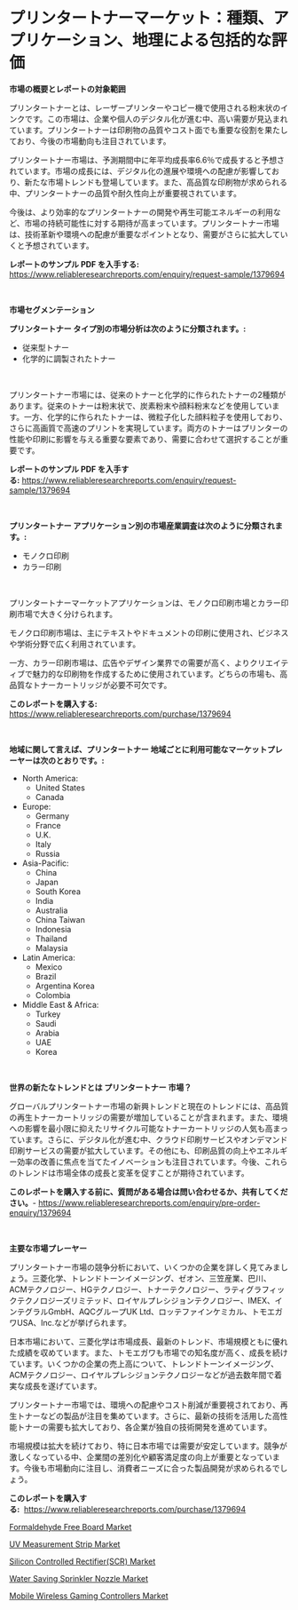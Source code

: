 <p><h1>プリンタートナーマーケット：種類、アプリケーション、地理による包括的な評価</h1></p><p><strong>市場の概要とレポートの対象範囲</strong></p>
<p><p>プリンタートナーとは、レーザープリンターやコピー機で使用される粉末状のインクです。この市場は、企業や個人のデジタル化が進む中、高い需要が見込まれています。プリンタートナーは印刷物の品質やコスト面でも重要な役割を果たしており、今後の市場動向も注目されています。</p><p>プリンタートナー市場は、予測期間中に年平均成長率6.6％で成長すると予想されています。市場の成長には、デジタル化の進展や環境への配慮が影響しており、新たな市場トレンドも登場しています。また、高品質な印刷物が求められる中、プリンタートナーの品質や耐久性向上が重要視されています。</p><p>今後は、より効率的なプリンタートナーの開発や再生可能エネルギーの利用など、市場の持続可能性に対する期待が高まっています。プリンタートナー市場は、技術革新や環境への配慮が重要なポイントとなり、需要がさらに拡大していくと予想されています。</p></p>
<p><strong>レポートのサンプル PDF を入手する:</strong> <a href="https://www.reliableresearchreports.com/enquiry/request-sample/1379694">https://www.reliableresearchreports.com/enquiry/request-sample/1379694</a></p>
<p>&nbsp;</p>
<p><strong>市場セグメンテーション</strong></p>
<p><strong>プリンタートナー タイプ別の市場分析は次のように分類されます。:</strong></p>
<p><ul><li>従来型トナー</li><li>化学的に調製されたトナー</li></ul></p>
<p>&nbsp;</p>
<p><p>プリンタートナー市場には、従来のトナーと化学的に作られたトナーの2種類があります。従来のトナーは粉末状で、炭素粉末や顔料粉末などを使用しています。一方、化学的に作られたトナーは、微粒子化した顔料粒子を使用しており、さらに高画質で高速のプリントを実現しています。両方のトナーはプリンターの性能や印刷に影響を与える重要な要素であり、需要に合わせて選択することが重要です。</p></p>
<p><strong>レポートのサンプル PDF を入手する:</strong>&nbsp;<a href="https://www.reliableresearchreports.com/enquiry/request-sample/1379694">https://www.reliableresearchreports.com/enquiry/request-sample/1379694</a></p>
<p>&nbsp;</p>
<p><strong> プリンタートナー アプリケーション別の市場産業調査は次のように分類されます。:</strong></p>
<p><ul><li>モノクロ印刷</li><li>カラー印刷</li></ul></p>
<p>&nbsp;</p>
<p><p>プリンタートナーマーケットアプリケーションは、モノクロ印刷市場とカラー印刷市場で大きく分けられます。</p><p>モノクロ印刷市場は、主にテキストやドキュメントの印刷に使用され、ビジネスや学術分野で広く利用されています。</p><p>一方、カラー印刷市場は、広告やデザイン業界での需要が高く、よりクリエイティブで魅力的な印刷物を作成するために使用されています。どちらの市場も、高品質なトナーカートリッジが必要不可欠です。</p></p>
<p><strong>このレポートを購入する:</strong>&nbsp; <a href="https://www.reliableresearchreports.com/purchase/1379694">https://www.reliableresearchreports.com/purchase/1379694</a></p>
<p>&nbsp;</p>
<p><strong>地域に関して言えば、プリンタートナー 地域ごとに利用可能なマーケットプレーヤーは次のとおりです。:</strong></p>
<p><ul>
    <li>
        North America:
        <ul>
            <li>United States</li>
            <li>Canada</li>
        </ul>
    </li>
    <li>
        Europe:
        <ul>
            <li>Germany</li>
            <li>France</li>
            <li>U.K.</li>
            <li>Italy</li>
            <li>Russia</li>
        </ul>
    </li>
    <li>
        Asia-Pacific:
        <ul>
            <li>China</li>
            <li>Japan</li>
            <li>South Korea</li>
            <li>India</li>
            <li>Australia</li>
            <li>China Taiwan</li>
            <li>Indonesia</li>
            <li>Thailand</li>
            <li>Malaysia</li>
        </ul>
    </li>
    <li>
        Latin America:
        <ul>
            <li>Mexico</li>
            <li>Brazil</li>
            <li>Argentina Korea</li>
            <li>Colombia</li>
        </ul>
    </li>
    <li>
        Middle East & Africa:
        <ul>
            <li>Turkey</li>
            <li>Saudi</li>
            <li>Arabia</li>
            <li>UAE</li>
            <li>Korea</li>
        </ul>
    </li>
    </ul></p>
<p>&nbsp;</p>
<p><strong>世界の新たなトレンドとは プリンタートナー 市場？</strong></p>
<p><p>グローバルプリンタートナー市場の新興トレンドと現在のトレンドには、高品質の再生トナーカートリッジの需要が増加していることが含まれます。また、環境への影響を最小限に抑えたリサイクル可能なトナーカートリッジの人気も高まっています。さらに、デジタル化が進む中、クラウド印刷サービスやオンデマンド印刷サービスの需要が拡大しています。その他にも、印刷品質の向上やエネルギー効率の改善に焦点を当てたイノベーションも注目されています。今後、これらのトレンドは市場全体の成長と変革を促すことが期待されています。</p></p>
<p><strong>このレポートを購入する前に、質問がある場合は問い合わせるか、共有してください。</strong>- <a href="https://www.reliableresearchreports.com/enquiry/pre-order-enquiry/1379694">https://www.reliableresearchreports.com/enquiry/pre-order-enquiry/1379694</a></p>
<p>&nbsp;</p>
<p><strong>主要な市場プレーヤー</strong></p>
<p><p>プリンタートナー市場の競争分析において、いくつかの企業を詳しく見てみましょう。三菱化学、トレンドトーンイメージング、ゼオン、三笠産業、巴川、ACMテクノロジー、HGテクノロジー、トナーテクノロジー、ラティグラフィックテクノロジーズリミテッド、ロイヤルプレシジョンテクノロジー、IMEX、インテグラルGmbH、AQCグループUK Ltd、ロッテファインケミカル、トモエガワUSA、Inc.などが挙げられます。</p><p>日本市場において、三菱化学は市場成長、最新のトレンド、市場規模ともに優れた成績を収めています。また、トモエガワも市場での知名度が高く、成長を続けています。いくつかの企業の売上高について、トレンドトーンイメージング、ACMテクノロジー、ロイヤルプレシジョンテクノロジーなどが過去数年間で着実な成長を遂げています。</p><p>プリンタートナー市場では、環境への配慮やコスト削減が重要視されており、再生トナーなどの製品が注目を集めています。さらに、最新の技術を活用した高性能トナーの需要も拡大しており、各企業が独自の技術開発を進めています。</p><p>市場規模は拡大を続けており、特に日本市場では需要が安定しています。競争が激しくなっている中、企業間の差別化や顧客満足度の向上が重要となっています。今後も市場動向に注目し、消費者ニーズに合った製品開発が求められるでしょう。</p></p>
<p><strong>このレポートを購入する:</strong>&nbsp;&nbsp;<a href="https://www.reliableresearchreports.com/purchase/1379694">https://www.reliableresearchreports.com/purchase/1379694</a></p>
<p><p><a href="https://github.com/Sarissaschmalingtr6fz2739/Market-Research-Report-List-1/blob/main/formaldehyde-free-board-market.md">Formaldehyde Free Board Market</a></p><p><a href="https://spotless-saver-8fd.notion.site/UV-Measurement-Strip-Market-Size-Market-Trends-and-Growth-Outlook-forecasted-for-period-from-2024--57c21963a1a646389bfdc4fc07042eda">UV Measurement Strip Market</a></p><p><a href="https://view.publitas.com/reportprime-1/silicon-controlled-rectifier-scr-market-share-market-new-trends-analysis-report-by-type-by-application-by-end-use-by-region-and-segment-forecasts-2024-2031/">Silicon Controlled Rectifier(SCR) Market</a></p><p><a href="https://gentle-editor-9db.notion.site/Water-Saving-Sprinkler-Nozzle-Market-Dynamics-2024-2031-Also-about-Its-Market-Trends-Projections--98d9f6a1fbb342dca3fd88ae061b1b24">Water Saving Sprinkler Nozzle Market</a></p><p><a href="https://view.publitas.com/reportprime-1/mobile-wireless-gaming-controllers-market-provides-detailed-segmentation-of-this-market-based-on-type-application-and-region-and-forecast-for-the-period-from-2024-2031/">Mobile Wireless Gaming Controllers Market</a></p></p>